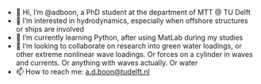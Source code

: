 - 👋 Hi, I’m @adboon, a PhD student at the department of MTT @ TU Delft
- 👀 I’m interested in hydrodynamics, especially when offshore structures or ships are involved
- 🌱 I’m currently learning Python, after using MatLab during my studies
- 💞️ I’m looking to collaborate on research into green water loadings, or other extreme nonlinear wave loadings. Or forces on a cylinder in waves and currents. Or anything with waves actually. Or water
- 📫 How to reach me: a.d.boon@tudelft.nl 

